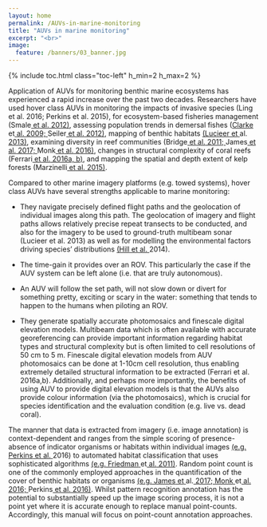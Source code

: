 ```yaml
---
layout: home
permalink: /AUVs-in-marine-monitoring
title: "AUVs in marine monitoring"
excerpt: "<br>"
image:
  feature: /banners/03_banner.jpg
---
```

{% include toc.html class="toc-left" h_min=2 h_max=2 %}

Application of AUVs for monitoring benthic marine ecosystems has experienced a rapid increase over the past two decades. Researchers have used hover class AUVs in monitoring the impacts of invasive species (Ling et al. 2016; Perkins et al. 2015), for ecosystem-based fisheries management (Smale[ et](https://paperpile.com/c/ymogqX/J3Y7)[ al.](https://paperpile.com/c/ymogqX/J3Y7)[ 2012)](https://paperpile.com/c/ymogqX/J3Y7), assessing population trends in demersal fishes ([Clarke](https://paperpile.com/c/ymogqX/BV8s+onCR)[ ](https://paperpile.com/c/ymogqX/BV8s+onCR)et[ al.](https://paperpile.com/c/ymogqX/BV8s+onCR)[ 2009;](https://paperpile.com/c/ymogqX/BV8s+onCR)[ ](https://paperpile.com/c/ymogqX/BV8s+onCR)Seiler[ et](https://paperpile.com/c/ymogqX/BV8s+onCR)[ al.](https://paperpile.com/c/ymogqX/BV8s+onCR)[ 2012)](https://paperpile.com/c/ymogqX/BV8s+onCR), mapping of benthic habitats [(Lucieer](https://paperpile.com/c/ymogqX/4BU2)[ et](https://paperpile.com/c/ymogqX/4BU2)[ ](https://paperpile.com/c/ymogqX/4BU2)al.[ 2013)](https://paperpile.com/c/ymogqX/4BU2), examining diversity in reef communities (Bridge[ et](https://paperpile.com/c/ymogqX/baua+o2IH+wL1G)[ al.](https://paperpile.com/c/ymogqX/baua+o2IH+wL1G)[ 2011;](https://paperpile.com/c/ymogqX/baua+o2IH+wL1G)[ ](https://paperpile.com/c/ymogqX/baua+o2IH+wL1G)James[ et](https://paperpile.com/c/ymogqX/baua+o2IH+wL1G)[ al.](https://paperpile.com/c/ymogqX/baua+o2IH+wL1G)[ 2017;](https://paperpile.com/c/ymogqX/baua+o2IH+wL1G)[ ](https://paperpile.com/c/ymogqX/baua+o2IH+wL1G)Monk[ et](https://paperpile.com/c/ymogqX/baua+o2IH+wL1G)[ al.](https://paperpile.com/c/ymogqX/baua+o2IH+wL1G)[ 2016)](https://paperpile.com/c/ymogqX/baua+o2IH+wL1G), changes in structural complexity of coral reefs (Ferrari[ et](https://paperpile.com/c/ymogqX/rpiK)[ al.](https://paperpile.com/c/ymogqX/rpiK)[ 2016a, b)](https://paperpile.com/c/ymogqX/rpiK), and mapping the spatial and depth extent of kelp forests (Marzinelli[ et](https://paperpile.com/c/ymogqX/eRHd)[ al.](https://paperpile.com/c/ymogqX/eRHd)[ 2015)](https://paperpile.com/c/ymogqX/eRHd).

Compared to other marine imagery platforms (e.g. towed systems), hover class AUVs have several strengths applicable to marine monitoring: 

* They navigate precisely defined flight paths and the geolocation of individual images along this path. The geolocation of imagery and flight paths allows relatively precise repeat transects to be conducted, and also for the imagery to be used to ground-truth multibeam sonar (Lucieer et al. 2013) as well as for modelling the environmental factors driving species’ distributions [(Hill](https://paperpile.com/c/ymogqX/WLRh)[ et](https://paperpile.com/c/ymogqX/WLRh)[ al.](https://paperpile.com/c/ymogqX/WLRh)[ ](https://paperpile.com/c/ymogqX/WLRh)2014).  

* The time-gain it provides over an ROV. This particularly the case if the AUV system can be left alone (i.e. that are truly autonomous).

* An AUV will follow the set path, will not slow down or divert for something pretty, exciting or scary in the water: something that tends to happen to the humans when piloting an ROV.

* They generate spatially accurate photomosaics and finescale digital elevation models. Multibeam data which is often available with accurate georeferencing can provide important information regarding habitat types and structural complexity but is often limited to cell resolutions of 50 cm to 5 m. Finescale digital elevation models from AUV photomosaics can be done at 1-10cm cell resolution, thus enabling extremely detailed structural information to be extracted (Ferrari et al. 2016a,b). Additionally, and perhaps more importantly, the benefits of using AUV to provide digital elevation models is that the AUVs also provide colour information (via the photomosaics), which is crucial for species identification and the evaluation condition (e.g. live vs. dead coral).

The manner that data is extracted from imagery (i.e. image annotation) is context-dependent and ranges from the simple scoring of presence-absence of indicator organisms or habitats within individual images [(e.g.](https://paperpile.com/c/ymogqX/MtGn)[ Perkins](https://paperpile.com/c/ymogqX/MtGn)[ et](https://paperpile.com/c/ymogqX/MtGn)[ al.](https://paperpile.com/c/ymogqX/MtGn)[ ](https://paperpile.com/c/ymogqX/MtGn)2016) to automated habitat classification that uses sophisticated algorithms [(e.g.](https://paperpile.com/c/ymogqX/P1Bg)[ Friedman](https://paperpile.com/c/ymogqX/P1Bg)[ ](https://paperpile.com/c/ymogqX/P1Bg)et[ al.](https://paperpile.com/c/ymogqX/P1Bg)[ 2011)](https://paperpile.com/c/ymogqX/P1Bg). Random point count is one of the commonly employed approaches in the quantification of the cover of benthic habitats or organisms [(e.g.](https://paperpile.com/c/ymogqX/o2IH+wL1G+MtGn)[ James](https://paperpile.com/c/ymogqX/o2IH+wL1G+MtGn)[ et](https://paperpile.com/c/ymogqX/o2IH+wL1G+MtGn)[ ](https://paperpile.com/c/ymogqX/o2IH+wL1G+MtGn)al.[ 2017;](https://paperpile.com/c/ymogqX/o2IH+wL1G+MtGn)[ Monk](https://paperpile.com/c/ymogqX/o2IH+wL1G+MtGn)[ ](https://paperpile.com/c/ymogqX/o2IH+wL1G+MtGn)et[ al.](https://paperpile.com/c/ymogqX/o2IH+wL1G+MtGn)[ 2016;](https://paperpile.com/c/ymogqX/o2IH+wL1G+MtGn)[ ](https://paperpile.com/c/ymogqX/o2IH+wL1G+MtGn)Perkins[ et](https://paperpile.com/c/ymogqX/o2IH+wL1G+MtGn)[ al.](https://paperpile.com/c/ymogqX/o2IH+wL1G+MtGn)[ 2016)](https://paperpile.com/c/ymogqX/o2IH+wL1G+MtGn). Whilst pattern recognition annotation has the potential to substantially speed up the image scoring process, it is not a point yet where it is accurate enough to replace manual point-counts. Accordingly, this manual will focus on point-count annotation approaches.

